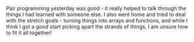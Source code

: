 Pair programming yesterday was good - it really helped to talk through the things I had learned with someone else. I also went home and tried to deal with the stretch goals - turning things into arrays and functions, and while I think I got a good start picking apart the strands of things, I am unsure how to fit it all together! 
